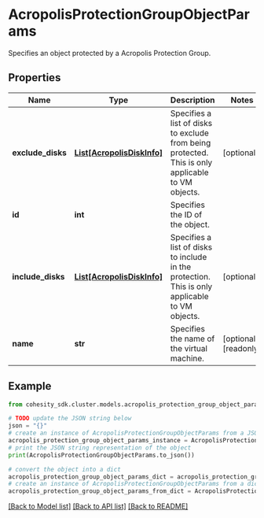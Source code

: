 # AcropolisProtectionGroupObjectParams

Specifies an object protected by a Acropolis Protection Group.

## Properties

Name | Type | Description | Notes
------------ | ------------- | ------------- | -------------
**exclude_disks** | [**List[AcropolisDiskInfo]**](AcropolisDiskInfo.md) | Specifies a list of disks to exclude from being protected. This is only applicable to VM objects. | [optional] 
**id** | **int** | Specifies the ID of the object. | 
**include_disks** | [**List[AcropolisDiskInfo]**](AcropolisDiskInfo.md) | Specifies a list of disks to include in the protection. This is only applicable to VM objects. | [optional] 
**name** | **str** | Specifies the name of the virtual machine. | [optional] [readonly] 

## Example

```python
from cohesity_sdk.cluster.models.acropolis_protection_group_object_params import AcropolisProtectionGroupObjectParams

# TODO update the JSON string below
json = "{}"
# create an instance of AcropolisProtectionGroupObjectParams from a JSON string
acropolis_protection_group_object_params_instance = AcropolisProtectionGroupObjectParams.from_json(json)
# print the JSON string representation of the object
print(AcropolisProtectionGroupObjectParams.to_json())

# convert the object into a dict
acropolis_protection_group_object_params_dict = acropolis_protection_group_object_params_instance.to_dict()
# create an instance of AcropolisProtectionGroupObjectParams from a dict
acropolis_protection_group_object_params_from_dict = AcropolisProtectionGroupObjectParams.from_dict(acropolis_protection_group_object_params_dict)
```
[[Back to Model list]](../README.md#documentation-for-models) [[Back to API list]](../README.md#documentation-for-api-endpoints) [[Back to README]](../README.md)


